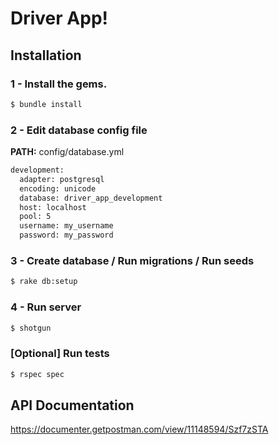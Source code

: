 
# Driver App!

## Installation

### 1 - Install the gems.

```sh
$ bundle install
```

### 2 - Edit database config file
**PATH:** config/database.yml
```sh
development:
  adapter: postgresql
  encoding: unicode
  database: driver_app_development
  host: localhost
  pool: 5
  username: my_username
  password: my_password
```

### 3 - Create database / Run migrations / Run seeds

```sh
$ rake db:setup
```

### 4 - Run server
```sh
$ shotgun
```

### [Optional] Run tests
```sh
$ rspec spec
```

## API Documentation
https://documenter.getpostman.com/view/11148594/Szf7zSTA